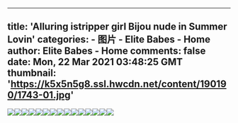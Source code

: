 
---
title: 'Alluring istripper girl Bijou nude in Summer Lovin'
categories: 
    - 图片
    - Elite Babes - Home
author: Elite Babes - Home
comments: false
date: Mon, 22 Mar 2021 03:48:25 GMT
thumbnail: 'https://k5x5n5g8.ssl.hwcdn.net/content/190190/1743-01.jpg'
---

<div>   
<img src="https://k5x5n5g8.ssl.hwcdn.net/content/190190/1743-01.jpg" referrerpolicy="no-referrer"><img src="https://k5x5n5g8.ssl.hwcdn.net/content/190190/1743-02.jpg" referrerpolicy="no-referrer"><img src="https://k5x5n5g8.ssl.hwcdn.net/content/190190/1743-03.jpg" referrerpolicy="no-referrer"><img src="https://k5x5n5g8.ssl.hwcdn.net/content/190190/1743-04.jpg" referrerpolicy="no-referrer"><img src="https://k5x5n5g8.ssl.hwcdn.net/content/190190/1743-05.jpg" referrerpolicy="no-referrer"><img src="https://k5x5n5g8.ssl.hwcdn.net/content/190190/1743-06.jpg" referrerpolicy="no-referrer"><img src="https://k5x5n5g8.ssl.hwcdn.net/content/190190/1743-07.jpg" referrerpolicy="no-referrer"><img src="https://k5x5n5g8.ssl.hwcdn.net/content/190190/1743-08.jpg" referrerpolicy="no-referrer"><img src="https://k5x5n5g8.ssl.hwcdn.net/content/190190/1743-09.jpg" referrerpolicy="no-referrer"><img src="https://k5x5n5g8.ssl.hwcdn.net/content/190190/1743-10.jpg" referrerpolicy="no-referrer"><img src="https://k5x5n5g8.ssl.hwcdn.net/content/190190/1743-11.jpg" referrerpolicy="no-referrer"><img src="https://k5x5n5g8.ssl.hwcdn.net/content/190190/1743-12.jpg" referrerpolicy="no-referrer"><img src="https://k5x5n5g8.ssl.hwcdn.net/content/190190/1743-13.jpg" referrerpolicy="no-referrer"><img src="https://k5x5n5g8.ssl.hwcdn.net/content/190190/1743-14.jpg" referrerpolicy="no-referrer"><img src="https://k5x5n5g8.ssl.hwcdn.net/content/190190/1743-15.jpg" referrerpolicy="no-referrer">  
</div>
            